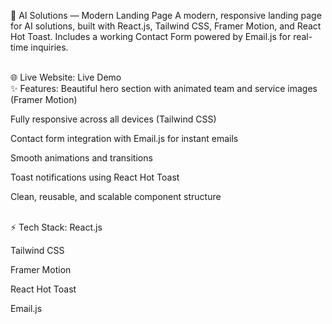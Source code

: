 🚀 AI Solutions — Modern Landing Page A modern, responsive landing page for AI
solutions, built with React.js, Tailwind CSS, Framer Motion, and React Hot
Toast. Includes a working Contact Form powered by Email.js for real-time
inquiries.

<br/>
🌐 Live Website:
Live Demo

<br/>
✨ Features:
Beautiful hero section with animated team and service images (Framer Motion)

Fully responsive across all devices (Tailwind CSS)

Contact form integration with Email.js for instant emails

Smooth animations and transitions

Toast notifications using React Hot Toast

Clean, reusable, and scalable component structure

<br/>
⚡ Tech Stack:
React.js

Tailwind CSS

Framer Motion

React Hot Toast

Email.js

